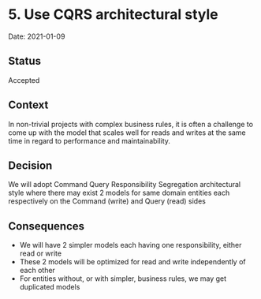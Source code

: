# 5. Use CQRS architectural style

Date: 2021-01-09

## Status

Accepted

## Context

In non-trivial projects with complex business rules, it is often a challenge to come up with the model that scales well
for reads and writes at the same time in regard to performance and maintainability. 

## Decision

We will adopt Command Query Responsibility Segregation architectural style where there may exist 2 models for same 
domain entities each respectively on the Command (write) and Query (read) sides 

## Consequences

- We will have 2 simpler models each having one responsibility, either read or write 
- These 2 models will be optimized for read and write independently of each other
- For entities without, or with simpler, business rules, we may get duplicated models 
